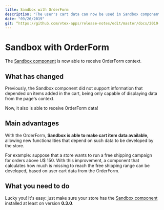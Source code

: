 ```yaml
---
title: Sandbox with OrderForm
description: "The user's cart data can now be used in Sandbox components in a fast and simple way."
date: "09/26/2019"
git: “https://github.com/vtex-apps/release-notes/edit/master/docs/2019-week-38/sandbox-with-orderform.md”
---
```


# Sandbox with OrderForm

The [Sandbox component](https://vtex.io/docs/components/all/vtex.sandbox/) is now able to receive OrderForm context.

## What has changed

Previously, the Sandbox component did not support information that depended on items added in the cart, being only capable of displaying data from the page's context.

Now, it also is able to receive OrderForm data!

## Main advantages

With the OrderForm, **Sandbox is able to make cart item data available**, allowing new functionalities that depend on such data to be developed by the store.

For example: suppose that a store wants to run a free shipping campaign for orders above U$ 150. With this improvement, a component that calculates how much is missing to reach the free shipping range can be developed, based on user cart data from the OrderForm. 

## What you need to do 

Lucky you! It's easy: just make sure your store has the [Sandbox component](https://vtex.io/docs/components/all/vtex.sandbox/) installed at least on version **0.3.0**.
